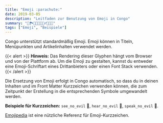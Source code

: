 ```yaml
---
title: "Emoji :parachute:"
date: 2019-03-05
description: "Leitfaden zur Benutzung von Emoji in Congo"
summary: "📖🏞️🧗🏽🐉🧙🏽‍♂️🧚🏽👸"
tags: ["Emoji", "Beispiele"]
---
```


Congo unterstützt standardmäßig Emoji. Emoji können in Titeln, Menüpunkten und Artikelinhalten verwendet werden.

{{< alert >}}
**Hinweis:** Das Rendering dieser Glyphen hängt vom Browser und von der Plattform ab. Um die Emoji zu gestalten, kannst du entweder eine Emoji-Schriftart eines Drittanbieters oder einen Font Stack verwenden.
{{< /alert >}}

Die Ersetzung von Emoji erfolgt in Congo automatisch, so dass du in deinen Inhalten und im Front Matter Kurzzeichen verwenden können, die zum Zeitpunkt der Erstellung in die entsprechenden Symbole umgewandelt werden.

**Beispiele für Kurzzeichen:** `see_no_evil` :see_no_evil:, `hear_no_evil` :hear_no_evil:, `speak_no_evil` :speak_no_evil:.

[Emojipedia](https://emojipedia.org/) ist eine nützliche Referenz für Emoji-Kurzzeichen.
